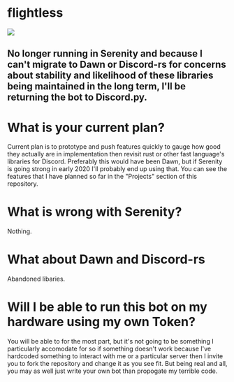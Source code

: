 # flightless
[logo]: ./flightless.svg
![][logo]
## No longer running in Serenity and because I can't migrate to Dawn or Discord-rs for concerns about stability and likelihood of these libraries being maintained in the long term, I'll be returning the bot to Discord.py. 
# What is your current plan?
Current plan is to prototype and push features quickly to gauge how good they actually are in implementation then revisit rust or other fast language's libraries for Discord. Preferably this would have been Dawn, but if Serenity is going strong in early 2020 I'll probably end up using that. You can see the features that I have planned so far in the "Projects" section of this repository.
# What is wrong with Serenity?
Nothing.
# What about Dawn and Discord-rs
Abandoned libaries.
# Will I be able to run this bot on my hardware using my own Token?
You will be able to for the most part, but it's not going to be something I particularly accomodate for so if something doesn't work because I've hardcoded something to interact with me or a particular server then I invite you to fork the repository and change it as you see fit. But being real and all, you may as well just write your own bot than propogate my terrible code.

